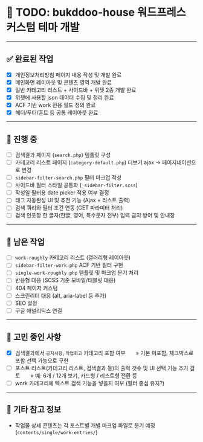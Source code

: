 # 📌 TODO: bukddoo-house 워드프레스 커스텀 테마 개발

---

## ✅ 완료된 작업

- [x] 개인정보처리방침 페이지 내용 작성 및 개발 완료
- [x] 메인화면 레이아웃 및 콘텐츠 영역 개발 완료
- [x] 일반 카테고리 리스트 + 사이드바 + 위젯 2종 개발 완료
- [x] 위젯에 사용할 json 데이터 수집 및 정리 완료
- [x] ACF 기반 work 전용 필드 정의 완료
- [x] 헤더/푸터/폰트 등 공통 레이아웃 완료

---

## 🔄 진행 중

- [ ] 검색결과 페이지 (`search.php`) 템플릿 구성
- [ ] 카테고리 리스트 페이지 (`category-default.php`) 더보기 ajax -> 페이지네이션으로 변경
- [ ] `sidebar-filter-search.php` 필터 마크업 작성
- [ ] 사이드바 필터 스타일 공통화 (`_sidebar-filter.scss`)
- [ ] 작성일 필터용 date picker 적용 여부 결정
- [ ] 태그 자동완성 UI 및 추천 기능 (Ajax + 리스트 출력)
- [ ] 검색 쿼리와 필터 조건 연동 (GET 파라미터 처리)
- [ ] 검색 인풋창 한 글자(한글, 영어, 특수문자 전부) 입력 금지 방어 및 안내창

---

## 🧩 남은 작업

- [ ] `work-roughly` 카테고리 리스트 (갤러리형 레이아웃)
- [ ] `sidebar-filter-work.php` ACF 기반 필터 구현
- [ ] `single-work-roughly.php` 템플릿 및 마크업 분기 처리
- [ ] 반응형 대응 (SCSS 기준 모바일/태블릿 대응)
- [ ] 404 페이지 커스텀
- [ ] 스크린리더 대응 (alt, aria-label 등 추가)
- [ ] SEO 설정
- [ ] 구글 애널리틱스 연결

---

## 🤔 고민 중인 사항

- [x] 검색결과에서 `공지사항`, `작업회고` 카테고리 포함 여부
      &nbsp;&nbsp;&nbsp;&nbsp;&nbsp;&nbsp;&raquo; 기본 미포함, 체크박스로 포함 선택 가능으로 구현
- [ ] 포스트 리스트(카테고리 리스트, 검색결과 등)의 출력 갯수 및 UI 선택 기능 추가 검토
      &nbsp;&nbsp;&nbsp;&nbsp;&nbsp;&nbsp;&raquo; 예: 6개 / 12개 보기, 카드형 / 리스트형 전환 등
- [ ] work 카테고리에 텍스트 검색 기능을 넣을지 여부 (필터 중심 유지?)

---

## 🧱 기타 참고 정보

- 작업물 상세 콘텐츠는 각 포스트별 개별 마크업 파일로 분기 예정 (`contents/single/work-entries/`)
